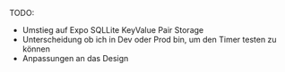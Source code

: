 TODO:

- Umstieg auf Expo SQLLite KeyValue Pair Storage
- Unterscheidung ob ich in Dev oder Prod bin, um den Timer testen zu können
- Anpassungen an das Design
